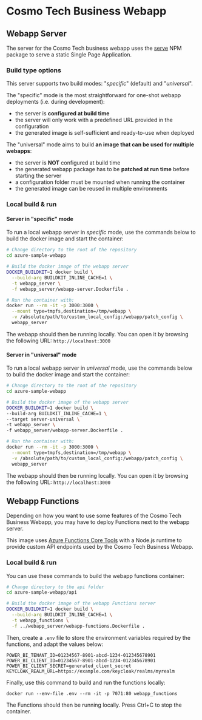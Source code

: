 # Cosmo Tech Business Webapp

## Webapp Server

The server for the Cosmo Tech business webapp uses the [serve](https://github.com/vercel/serve) NPM package to serve a
static Single Page Application.

### Build type options

This server supports two build modes: "_specific_" (default) and "_universal_".

The "specific" mode is the most straightforward for one-shot webapp deployments (i.e. during development):

- the server is **configured at build time**
- the server will only work with a predefined URL provided in the configuration
- the generated image is self-sufficient and ready-to-use when deployed

The "universal" mode aims to build **an image that can be used for multiple webapps**:

- the server is **NOT** configured at build time
- the generated webapp package has to be **patched at run time** before starting the server
- a configuration folder must be mounted when running the container
- the generated image can be reused in multiple environments

### Local build & run

#### Server in "specific" mode

To run a local webapp server in _specific_ mode, use the commands below to build the docker image and start the
container:

```bash
# Change directory to the root of the repository
cd azure-sample-webapp

# Build the docker image of the webapp server
DOCKER_BUILDKIT=1 docker build \
  --build-arg BUILDKIT_INLINE_CACHE=1 \
  -t webapp_server \
  -f webapp_server/webapp-server.Dockerfile .

# Run the container with:
docker run --rm -it -p 3000:3000 \
  --mount type=tmpfs,destination=/tmp/webapp \
  -v /absolute/path/to/custom_local_config:/webapp/patch_config \
  webapp_server
```

The webapp should then be running locally. You can open it by browsing the following URL: `http://localhost:3000`

#### Server in "universal" mode

To run a local webapp server in _universal_ mode, use the commands below to build the docker image and start the
container:

```bash
# Change directory to the root of the repository
cd azure-sample-webapp

# Build the docker image of the webapp server
DOCKER_BUILDKIT=1 docker build \
--build-arg BUILDKIT_INLINE_CACHE=1 \
--target server-universal \
-t webapp_server \
-f webapp_server/webapp-server.Dockerfile .

# Run the container with:
docker run --rm -it -p 3000:3000 \
  --mount type=tmpfs,destination=/tmp/webapp \
  -v /absolute/path/to/custom_local_config:/webapp/patch_config \
  webapp_server
```

The webapp should then be running locally. You can open it by browsing the following URL: `http://localhost:3000`

## Webapp Functions

Depending on how you want to use some features of the Cosmo Tech Business Webapp, you may have to deploy Functions next
to the webapp server.

This image uses
[Azure Functions Core Tools](https://learn.microsoft.com/en-us/azure/azure-functions/functions-run-local?tabs=linux%2Cisolated-process%2Cnode-v4%2Cpython-v2%2Chttp-trigger%2Ccontainer-apps&pivots=programming-language-javascript)
with a Node.js runtime to provide custom API endpoints used by the Cosmo Tech Business Webapp.

### Local build & run

You can use these commands to build the webapp functions container:

```bash
# Change directory to the api folder
cd azure-sample-webapp/api

# Build the docker image of the webapp Functions server
DOCKER_BUILDKIT=1 docker build \
  --build-arg BUILDKIT_INLINE_CACHE=1 \
  -t webapp_functions \
  -f ../webapp_server/webapp-functions.Dockerfile .

```

Then, create a `.env` file to store the environment variables required by the functions, and adapt the values below:

```
POWER_BI_TENANT_ID=01234567-8901-abcd-1234-012345678901
POWER_BI_CLIENT_ID=01234567-8901-abcd-1234-012345678901
POWER_BI_CLIENT_SECRET=generated_client_secret
KEYCLOAK_REALM_URL=https://example.com/keycloak/realms/myrealm
```

Finally, use this command to build and run the functions locally:

```
docker run --env-file .env --rm -it -p 7071:80 webapp_functions
```

The Functions should then be running locally. Press Ctrl+C to stop the container.
